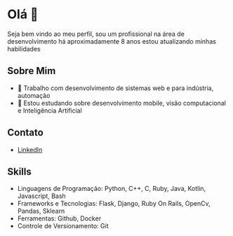# Olá  👋

Seja bem vindo ao meu perfil, sou um profissional na área de desenvolvimento há aproximadamente 8 anos estou atualizando minhas habilidades

## Sobre Mim

- 🔭 Trabalho com desenvolvimento de sistemas web e para indústria, automação
- 🌱 Estou estudando sobre desenvolvimento mobile, visão computacional e Inteligência Artificial

## Contato

- [LinkedIn](https://www.linkedin.com/in/carlos-dantas-lima/)


## Skills

- Linguagens de Programação: Python, C++, C, Ruby, Java, Kotlin, Javascript, Bash
- Frameworks e Tecnologias: Flask, Django, Ruby On Rails, OpenCv, Pandas, Sklearn
- Ferramentas: Github, Docker
- Controle de Versionamento: Git
